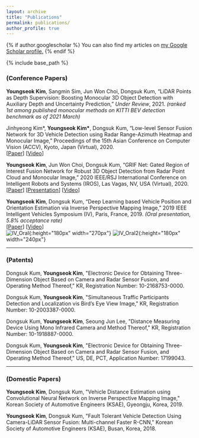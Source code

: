 ```yaml
---
layout: archive
title: "Publications"
permalink: publications/
author_profile: true
---
```


{% if author.googlescholar %}
  You can also find my articles on <u><a href="{{author.googlescholar}}">my Google Scholar profile</a>.</u>
{% endif %}

{% include base_path %}

### (Conference Papers)

**Youngseok Kim**, Sangmin Sim, Jun Won Choi, Dongsuk Kum, “LiDAR Points as Depth Supervision: Boosting Monocular 3D Object Detection with Auxiliary Depth and Uncertainty Prediction,” *Under Review*, 2021. *(ranked 1st among published monocular methods on KITTI BEV detection benchmark as of 2021 March)*

Jinhyeong Kim\*, **Youngseok Kim\***, Dongsuk Kum, “Low-level Sensor Fusion Network for 3D Vehicle Detection using Radar Range-Azimuth Heatmap and Monocular Image,” Proceedings of the 15th Asian Conference on Computer Vision (ACCV), Kyoto, Japan (Virtual), 2020.
<br/>
\[[Paper](https://openaccess.thecvf.com/content/ACCV2020/html/Kim_Low-level_Sensor_Fusion_Network_for_3D_Vehicle_Detection_using_Radar_ACCV_2020_paper.html)\] 
\[[Video](https://www.youtube.com/watch?v=UdWNWnBxcso)\]

**Youngseok Kim**, Jun Won Choi, Dongsuk Kum, “GRIF Net: Gated Region of Interest Fusion Network for Robust 3D Object Detection from Radar Point Cloud and Monocular Image,” 2020 IEEE/RSJ International Conference on Intelligent Robots and Systems (IROS), Las Vagas, NV, USA (Virtual), 2020.
<br/>
\[[Paper](https://ieeexplore.ieee.org/document/9341177)\] 
\[[Presentation](https://www.youtube.com/watch?v=0bFLy4Bbznw)\] 
\[[Video](https://www.youtube.com/watch?v=CyJrMpBhEGI)\]

**Youngseok Kim**, Dongsuk Kum, “Deep Learning based Vehicle Position and Orientation Estimation via Inverse Perspective Mapping Image,” 2019 IEEE Intelligent Vehicles Symposium (IV), Paris, France, 2019. *(Oral presentation, 5.8% acceptance rate)*
<br/>
\[[Paper](https://ieeexplore.ieee.org/document/8814050)\] 
\[[Video](https://www.youtube.com/watch?v=2zvS87d1png)\]
<br/>
![IV_Oral](https://github.com/YoungSkKim/YoungSkKim.github.io/blob/master/images/IV_Oral.jpg?raw=true){:height="180px" width="270px"}
![IV_Oral2](https://github.com/YoungSkKim/YoungSkKim.github.io/blob/master/images/IV_Oral2.jpg?raw=true){:height="180px" width="240px"}

---------------------------------------


### (Patents)

Dongsuk Kum, **Youngseok Kim**, "Electronic Device for Obtaining Three-Dimension Object Based on Camera and Radar Sensor Fusion, and Operating Method Thereof," KR, Registration Number: 10-2168753-0000.

Dongsuk Kum, **Youngseok Kim**, "Simultaneous Traffic Participants Detection and Localization vis Bird’s Eye View Image," KR, Registration Number: 10-2003387-0000.

Dongsuk Kum, **Youngseok Kim**, Seoung Jun Lee, "Distance Measuring Device Using Mono Infrared Camera and Method Thereof," KR, Registration Number: 10-1918887-0000.

Dongsuk Kum, **Youngseok Kim**, "Electronic Device for Obtaining Three-Dimension Object Based on Camera and Radar Sensor Fusion, and Operating Method Thereof," US, DE, PCT, Application Number: 17199043.


---------------------------------------


### (Domestic Papers)

**Youngseok Kim**, Dongsuk Kum, "Vehicle Distance Estimation using Convolutional Neural Network on Inverse Perspective Mapping Image,"  Korean Society of Automotive Engineers (KSAE), Gyeongju, Korea, 2019.

**Youngseok Kim**, Dongsuk Kum, "Fault Tolerant Vehicle Detection Using Camera-LiDAR Sensor Fusion: Multi-channel Faster R-CNN,"  Korean Society of Automotive Engineers (KSAE), Busan, Korea, 2018.
